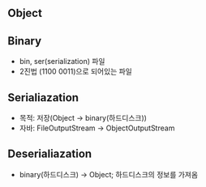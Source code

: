 ## Object

## Binary
* bin, ser(serialization) 파일
* 2진법 (1100 0011)으로 되어있는 파일

## Serialiazation
* 목적: 저장(Object -> binary(하드디스크))
* 자바: FileOutputStream -> ObjectOutputStream

## Deserialiazation
* binary(하드디스크) -> Object; 하드디스크의 정보를 가져옴
